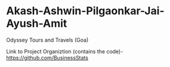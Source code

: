 # Akash-Ashwin-Pilgaonkar-Jai-Ayush-Amit
Odyssey Tours and Travels (Goa)

Link to Project Organiztion (contains the code)-
https://github.com/BusinessStats
